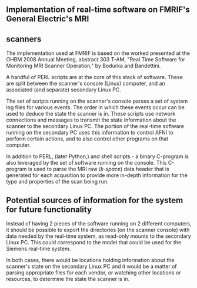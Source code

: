 
## Implementation of real-time software on FMRIF's General Electric's MRI
## scanners

The implementation used at FMRIF is based on the worked presented at the OHBM
2008 Annual Meeting, abstract 303 T-AM, "Real Time Software for Monitoring MRI
Scanner Operation," by Bodurka and Bandettini.

A handful of PERL scripts are at the core of this stack of software.  These are
split between the scanner's console (Linux) computer, and an associated (and
separate) secondary Linux PC.

The set of scripts running on the scanner's console parses a set of system log
files for various events.  The order in which these events occur can be used to
deduce the state the scanner is in.  These scripts use network connections and
messages to transmit the state information about the scanner to the secondary
Linux PC.  The portion of the real-time software running on the secondary PC
uses this information to control AFNI to perform certain actions, and to also
control other programs on that computer.

In addition to PERL, (later Python,) and shell scripts - a binary C-program is
also leveraged by the set of software running on the console.  This C-program
is used to parse the MRI raw (*k-space*) data header that is generated for each
acqusition to provide more in-depth information for the type and properties of
the scan being run.



## Potential sources of information for the system for future functionality

Instead of having 2 pieces of the software running on 2 different computers, it
should be possible to export the directories (on the scanner console) with data
needed by the real-time system, as read-only mounts to the secondary Linux PC.
This could correspond to the model that could be used for the Siemens real-time
system.

In both cases, there would be locations holding information about the scanner's
state on the secondary Linux PC and it would be a matter of parsing appropriate
files for each vendor, or watching other locations or resources, to determine
the state the scanner is in.

